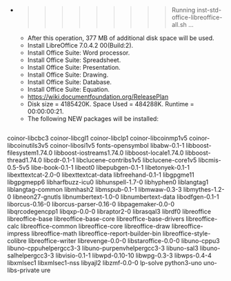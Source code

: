 * >>>>>>>>> Running inst-std-office-libreoffice-all.sh ...
  * After this operation, 377 MB of additional disk space will be used.
  * Install LibreOffice 7.0.4.2 00(Build:2).
  * Install Office Suite: Word processor.
  * Install Office Suite: Spreadsheet.
  * Install Office Suite: Presentation.
  * Install Office Suite: Drawing.
  * Install Office Suite: Database.
  * Install Office Suite: Equation.
  * https://wiki.documentfoundation.org/ReleasePlan
  * Disk size = 4185420K. Space Used = 484288K. Runtime = 00:00:00:21.
  * The following NEW packages will be installed:
  ```bash
coinor-libcbc3 coinor-libcgl1 coinor-libclp1 coinor-libcoinmp1v5 coinor-libcoinutils3v5
coinor-libosi1v5 fonts-opensymbol libabw-0.1-1 libboost-filesystem1.74.0 libboost-iostreams1.74.0
libboost-locale1.74.0 libboost-thread1.74.0 libcdr-0.1-1 libclucene-contribs1v5 libclucene-core1v5
libcmis-0.5-5v5 libe-book-0.1-1 libeot0 libepubgen-0.1-1 libetonyek-0.1-1
libexttextcat-2.0-0 libexttextcat-data libfreehand-0.1-1 libgpgme11 libgpgmepp6
libharfbuzz-icu0 libhunspell-1.7-0 libhyphen0 liblangtag1 liblangtag-common
libmhash2 libmspub-0.1-1 libmwaw-0.3-3 libmythes-1.2-0 libneon27-gnutls
libnumbertext-1.0-0 libnumbertext-data libodfgen-0.1-1 liborcus-0.16-0 liborcus-parser-0.16-0
libpagemaker-0.0-0 libqrcodegencpp1 libqxp-0.0-0 libraptor2-0 librasqal3
librdf0 libreoffice libreoffice-base libreoffice-base-core libreoffice-base-drivers
libreoffice-calc libreoffice-common libreoffice-core libreoffice-draw libreoffice-impress
libreoffice-math libreoffice-report-builder-bin libreoffice-style-colibre libreoffice-writer librevenge-0.0-0
libstaroffice-0.0-0 libuno-cppu3 libuno-cppuhelpergcc3-3 libuno-purpenvhelpergcc3-3 libuno-sal3
libuno-salhelpergcc3-3 libvisio-0.1-1 libwpd-0.10-10 libwpg-0.3-3 libwps-0.4-4
libxmlsec1 libxmlsec1-nss libyajl2 libzmf-0.0-0 lp-solve
python3-uno uno-libs-private ure
  ```
